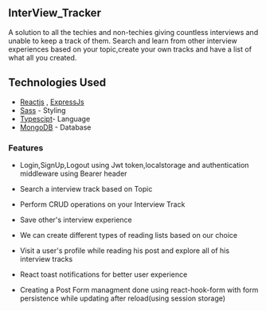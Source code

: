 ## InterView_Tracker
 A solution to all the techies and non-techies giving countless interviews and unable to keep a track of them.
 Search and learn from other interview experiences based on your topic,create your own tracks and have a list of what all you created.

## Technologies Used

  - [Reactjs](https://https://react.dev/) , [ExpressJs](https://expressjs.com/) 
  - [Sass](https://sass-lang.com/) - Styling
  - [Typescipt](https://www.typescriptlang.org/)- Language
  - [MongoDB](https://www.mongodb.com/) - Database


### Features

* Login,SignUp,Logout using Jwt token,localstorage and authentication middleware using Bearer header

* Search a interview track based on Topic

* Perform CRUD operations on your Interview Track

* Save other's interview experience

* We can create different types of reading lists based on our choice

* Visit a user's profile while reading his post and explore all of his interview tracks

* React toast notifications for better user experience

* Creating a Post Form managment done using react-hook-form with form persistence while updating after reload(using session storage)
